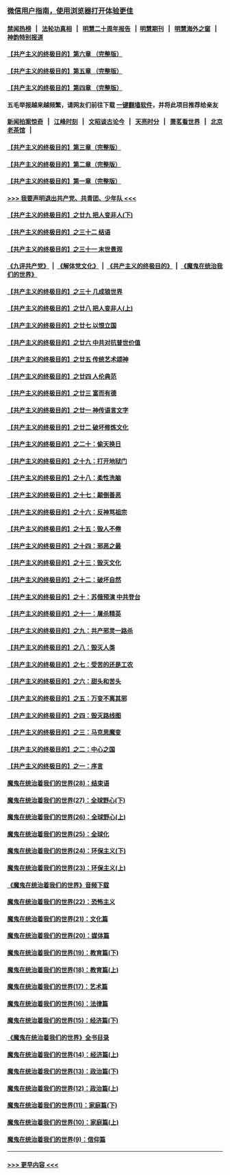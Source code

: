 ### [微信用户指南，使用浏览器打开体验更佳](https://github.com/gfw-breaker/banned-news1/blob/master/indexes/wechat-guide.md?t=0)
#### [禁闻热榜](热点新闻.md?t=0)  &nbsp;&nbsp;|&nbsp;&nbsp; [法轮功真相](https://github.com/gfw-breaker/truth/blob/master/README.md?t=0) &nbsp;&nbsp;|&nbsp;&nbsp; [明慧二十周年报告](https://github.com/gfw-breaker/mh-reports/blob/master/README.md?t=0) &nbsp;&nbsp;|&nbsp;&nbsp;[明慧期刊](https://github.com/gfw-breaker/mh-qikan) &nbsp;&nbsp;|&nbsp;&nbsp; [明慧海外之窗](https://github.com/gfw-breaker/mh-news/blob/master/README.md?t=0) &nbsp;&nbsp;|&nbsp;&nbsp; [神韵特别报道](https://github.com/gfw-breaker/mh-news/blob/master/shenyun.md?t=0)
#### [【共产主义的终极目的】第六章 （完整版）](../pages/nsc422/n11428913.md?t=02080844) 
#### [【共产主义的终极目的】第五章 （完整版）](../pages/nsc422/n11428912.md?t=02080844) 
#### [【共产主义的终极目的】第四章 （完整版）](../pages/nsc422/n11428907.md?t=02080844) 
#### 五毛举报越来越频繁，请网友们前往下载 [一键翻墙软件](https://github.com/gfw-breaker/ssr-accounts)，并将此项目推荐给亲友
#### [新闻拍案惊奇](https://github.com/gfw-breaker/banned-news1/blob/master/pages/link4.md) &nbsp;&nbsp;|&nbsp;&nbsp; [江峰时刻](https://github.com/gfw-breaker/banned-news1/blob/master/pages/link4.md) &nbsp;&nbsp;|&nbsp;&nbsp; [文昭谈古论今](https://github.com/gfw-breaker/banned-news1/blob/master/pages/link4.md) &nbsp;&nbsp;|&nbsp;&nbsp; [天亮时分](https://github.com/gfw-breaker/banned-news1/blob/master/pages/link4.md) &nbsp;&nbsp;|&nbsp;&nbsp; [萧茗看世界](https://github.com/gfw-breaker/banned-news1/blob/master/pages/link4.md) &nbsp;&nbsp;|&nbsp;&nbsp; [北京老茶馆](https://github.com/gfw-breaker/banned-news1/blob/master/pages/link4.md) &nbsp;&nbsp;|&nbsp;&nbsp; 
#### [【共产主义的终极目的】第三章（完整版）](../pages/nsc422/n11428848.md?t=02080844) 
#### [【共产主义的终极目的】第二章（完整版）](../pages/nsc422/n11428831.md?t=02080844) 
#### [【共产主义的终极目的】第一章（完整版）](../pages/nsc422/n11417651.md?t=02080844) 
#### [>>> 我要声明退出共产党、共青团、少年队 <<<](https://github.com/begood0513/goodnews/blob/master/quit/letter.md) 
#### [【共产主义的终极目的】之廿九 把人变非人(下)](../pages/nsc422/n11344140.md?t=02080844) 
#### [【共产主义的终极目的】之三十二 结语](../pages/nsc422/n11360535.md?t=02080844) 
#### [【共产主义的终极目的】之三十一 末世景观](../pages/nsc422/n11351129.md?t=02080844) 
#### [《九评共产党》](https://github.com/begood0513/9ping.md/blob/master/README.md) &nbsp;|&nbsp; [《解体党文化》](../../../../jtdwh.md/blob/master/README.md)  &nbsp;|&nbsp; [《共产主义的终极目的》](../../../../gczydzjmd.md/blob/master/README.md) &nbsp;|&nbsp; [《魔鬼在统治我们的世界》](../../../../mgztzwmdsj.md/blob/master/README.md) 
#### [【共产主义的终极目的】之三十 几成狼世界](../pages/nsc422/n11348280.md?t=02080844) 
#### [【共产主义的终极目的】之廿八 把人变非人(上)](../pages/nsc422/n11340492.md?t=02080844) 
#### [【共产主义的终极目的】之廿七 以恨立国](../pages/nsc422/n11336944.md?t=02080844) 
#### [【共产主义的终极目的】之廿六 中共对抗普世价值](../pages/nsc422/n11324785.md?t=02080844) 
#### [【共产主义的终极目的】之廿五 传统艺术颂神](../pages/nsc422/n11296396.md?t=02080844) 
#### [【共产主义的终极目的】之廿四 人伦典范](../pages/nsc422/n11296397.md?t=02080844) 
#### [【共产主义的终极目的】之廿三 富而有德](../pages/nsc422/n11283598.md?t=02080844) 
#### [【共产主义的终极目的】之廿一 神传语言文字](../pages/nsc422/n11263265.md?t=02080844) 
#### [【共产主义的终极目的】之廿二 破坏修炼文化](../pages/nsc422/n11245728.md?t=02080844) 
#### [【共产主义的终极目的】之二十：偷天换日](../pages/nsc422/n11238846.md?t=02080844) 
#### [【共产主义的终极目的】之十九：打开地狱门](../pages/nsc422/n11206376.md?t=02080844) 
#### [【共产主义的终极目的】之十八：柔性洗脑](../pages/nsc422/n11199994.md?t=02080844) 
#### [【共产主义的终极目的】之十七：颠倒善恶](../pages/nsc422/n11179782.md?t=02080844) 
#### [【共产主义的终极目的】之十六：反神骂祖宗](../pages/nsc422/n11166798.md?t=02080844) 
#### [【共产主义的终极目的】之十五：毁人不倦](../pages/nsc422/n11166792.md?t=02080844) 
#### [【共产主义的终极目的】之十四：邪恶之最](../pages/nsc422/n11150249.md?t=02080844) 
#### [【共产主义的终极目的】之十三：毁灭文化](../pages/nsc422/n11135227.md?t=02080844) 
#### [【共产主义的终极目的】之十二：破坏自然](../pages/nsc422/n11135214.md?t=02080844) 
#### [【共产主义的终极目的】之十：苏俄预演 中共登台](../pages/nsc422/n11118424.md?t=02080844) 
#### [【共产主义的终极目的】之十一：屠杀精英](../pages/nsc422/n11118442.md?t=02080844) 
#### [【共产主义的终极目的】之九：共产邪灵一路杀](../pages/nsc422/n11114139.md?t=02080844) 
#### [【共产主义的终极目的】之八：毁灭人类](../pages/nsc422/n11108503.md?t=02080844) 
#### [【共产主义的终极目的】之七：受苦的还是工农](../pages/nsc422/n11101809.md?t=02080844) 
#### [【共产主义的终极目的】之六：甜头和苦头](../pages/nsc422/n11096971.md?t=02080844) 
#### [【共产主义的终极目的】之五：万变不离其邪](../pages/nsc422/n11091285.md?t=02080844) 
#### [【共产主义的终极目的】之四：毁灭路线图](../pages/nsc422/n11086284.md?t=02080844) 
#### [【共产主义的终极目的】之三：马克思魔变](../pages/nsc422/n11061941.md?t=02080844) 
#### [【共产主义的终极目的】之二：中心之国](../pages/nsc422/n11047728.md?t=02080844) 
#### [【共产主义的终极目的】之一：序言](../pages/nsc422/n11086077.md?t=02080844) 
#### [魔鬼在统治着我们的世界(28)：结束语](../pages/nsc422/n10936246.md?t=02080844) 
#### [魔鬼在统治着我们的世界(27)：全球野心(下)](../pages/nsc422/n10928319.md?t=02080844) 
#### [魔鬼在统治着我们的世界(26)：全球野心(上)](../pages/nsc422/n10900318.md?t=02080844) 
#### [魔鬼在统治着我们的世界(25)：全球化](../pages/nsc422/n10788205.md?t=02080844) 
#### [魔鬼在统治着我们的世界(24)：环保主义(下)](../pages/nsc422/n10695307.md?t=02080844) 
#### [魔鬼在统治着我们的世界(23)：环保主义(上)](../pages/nsc422/n10688613.md?t=02080844) 
#### [《魔鬼在统治着我们的世界》音频下载](../pages/nsc422/n10635553.md?t=02080844) 
#### [魔鬼在统治着我们的世界(22)：恐怖主义](../pages/nsc422/n10614727.md?t=02080844) 
#### [魔鬼在统治着我们的世界(21)：文化篇](../pages/nsc422/n10597706.md?t=02080844) 
#### [魔鬼在统治着我们的世界(20)：媒体篇](../pages/nsc422/n10586579.md?t=02080844) 
#### [魔鬼在统治着我们的世界(19)：教育篇(下)](../pages/nsc422/n10564808.md?t=02080844) 
#### [魔鬼在统治着我们的世界(18)：教育篇(上)](../pages/nsc422/n10526970.md?t=02080844) 
#### [魔鬼在统治着我们的世界(17)：艺术篇](../pages/nsc422/n10499093.md?t=02080844) 
#### [魔鬼在统治着我们的世界(16)：法律篇](../pages/nsc422/n10485969.md?t=02080844) 
#### [魔鬼在统治着我们的世界(15)：经济篇(下)](../pages/nsc422/n10469975.md?t=02080844) 
#### [《魔鬼在统治着我们的世界》全书目录](../pages/nsc422/n10464261.md?t=02080844) 
#### [魔鬼在统治着我们的世界(14)：经济篇(上)](../pages/nsc422/n10457370.md?t=02080844) 
#### [魔鬼在统治着我们的世界(13)：政治篇(下)](../pages/nsc422/n10448270.md?t=02080844) 
#### [魔鬼在统治着我们的世界(12)：政治篇(上)](../pages/nsc422/n10444576.md?t=02080844) 
#### [魔鬼在统治着我们的世界(11)：家庭篇(下)](../pages/nsc422/n10440961.md?t=02080844) 
#### [魔鬼在统治着我们的世界(10)：家庭篇(上)](../pages/nsc422/n10435448.md?t=02080844) 
#### [魔鬼在统治着我们的世界(9)：信仰篇](../pages/nsc422/n10432159.md?t=02080844) 

----
#### [ >>> 更早内容 <<< ](../indexes/nsc422-earlier.md)
